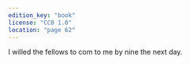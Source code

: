 ```yaml
---
edition_key: "book"
license: "CC0 1.0"
location: "page 62"
---
```

I willed the fellows to com to me by
nine the next day.
